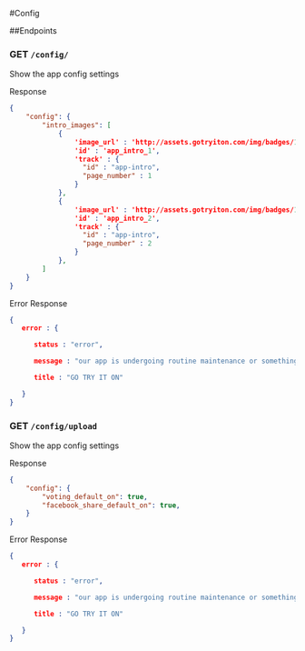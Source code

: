 #Config

##Endpoints

### GET `/config/`

Show the app config settings

Response

```json
{
	"config": {
		"intro_images": [ 
            {
                'image_url' : 'http://assets.gotryiton.com/img/badges/1/badge-flat-fashionista.png',
                'id' : 'app_intro_1',
                'track' : {
                  "id" : "app-intro",
                  "page_number" : 1
                }
            },
            {
                'image_url' : 'http://assets.gotryiton.com/img/badges/1/badge-flat-fashionista.png',
                'id' : 'app_intro_2',
                'track' : {
                  "id" : "app-intro",
                  "page_number" : 2
                }
            },
        ]
	}
}
```

Error Response

```json
{
   error : {

      status : "error",

      message : "our app is undergoing routine maintenance or something else that means you get a popup",

      title : "GO TRY IT ON"

   }
} 
```


### GET `/config/upload`

Show the app config settings

Response

```json
{
    "config": {
        "voting_default_on": true,
        "facebook_share_default_on": true,
    }
}
```

Error Response

```json
{
   error : {

      status : "error",

      message : "our app is undergoing routine maintenance or something else that means you get a popup",

      title : "GO TRY IT ON"

   }
} 
```